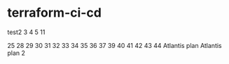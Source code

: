 # terraform-ci-cd
test2
3
4
5
11

25
28
29
30
31
32
33
34
35
36
37
39
40
41
42
43
44
Atlantis plan
Atlantis plan 2